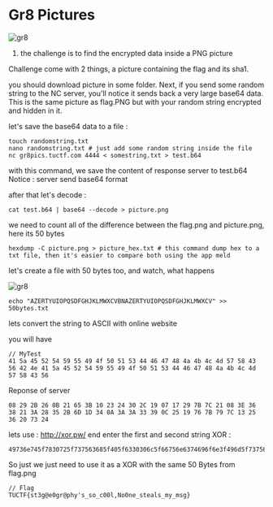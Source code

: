 # Gr8 Pictures 

![gr8](https://jenaye.fr/CTF/TUCTF/Misc/chall.png)

1. the challenge is to find the encrypted data inside a PNG picture

Challenge come with 2 things, a picture containing the flag and its sha1.

you should download picture in some folder. Next, if you send some random string to the NC server, you'll notice it sends back a very large base64 data. This is the same picture as flag.PNG but with your random string encrypted and hidden in it.

let's save the base64 data to a file :

```
touch randomstring.txt
nano randomstring.txt # just add some random string inside the file
nc gr8pics.tuctf.com 4444 < somestring.txt > test.b64 
```

with this command, we save the content of response server to test.b64
Notice : server send base64 format

after that let's decode : 

```
cat test.b64 | base64 --decode > picture.png
```

we need to count all of the difference between the flag.png and picture.png, here its 50 bytes

```
hexdump -C picture.png > picture_hex.txt # this command dump hex to a txt file, then it's easier to compare both using the app meld
```

let's create a file with 50 bytes too, and watch, what happens

![gr8](https://jenaye.fr/CTF/TUCTF/Misc/diff.png)

```
echo "AZERTYUIOPQSDFGHJKLMWXCVBNAZERTYUIOPQSDFGHJKLMWXCV" >> 50bytes.txt
```

lets convert the string to ASCII with online website 

you will have 

```
// MyTest
41 5a 45 52 54 59 55 49 4f 50 51 53 44 46 47 48 4a 4b 4c 4d 57 58 43 56 42 4e 41 5a 45 52 54 59 55 49 4f 50 51 53 44 46 47 48 4a 4b 4c 4d 57 58 43 56
```

Reponse of server 
```
08 29 2B 26 0B 21 65 3B 10 23 24 30 2C 19 07 17 29 7B 7C 21 08 3E 36 38 21 3A 28 35 2B 6D 1D 34 0A 3A 3A 33 39 0C 25 19 76 7B 79 7C 13 25 36 20 73 24
```

lets use : http://xor.pw/ end enter the first and second string
XOR : 
```
49736e745f7830725f737563685f405f6330306c5f66756e6374696f6e3f496d5f737563685f615f313333375f6861783072
```

So just we just need to use it as a XOR with the same 50 Bytes from flag.png

```
// Flag 
TUCTF{st3g@e0gr@phy's_so_c00l,No0ne_steals_my_msg}
```
